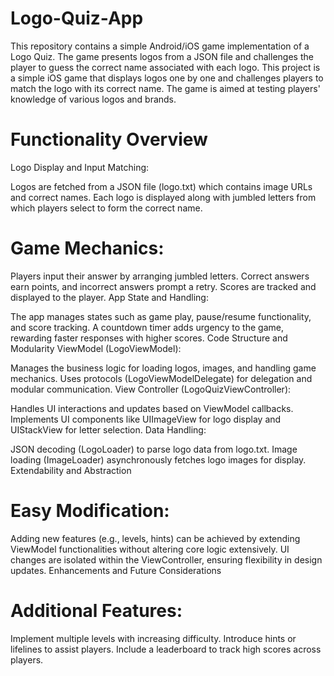 # Logo-Quiz-App
This repository contains a simple Android/iOS game implementation of a Logo Quiz. The game presents logos from a JSON file and challenges the player to guess the correct name associated with each logo.
This project is a simple iOS game that displays logos one by one and challenges players to match the logo with its correct name. The game is aimed at testing players' knowledge of various logos and brands.

# Functionality Overview
Logo Display and Input Matching:

Logos are fetched from a JSON file (logo.txt) which contains image URLs and correct names.
Each logo is displayed along with jumbled letters from which players select to form the correct name.
# Game Mechanics:

Players input their answer by arranging jumbled letters.
Correct answers earn points, and incorrect answers prompt a retry.
Scores are tracked and displayed to the player.
App State and Handling:

The app manages states such as game play, pause/resume functionality, and score tracking.
A countdown timer adds urgency to the game, rewarding faster responses with higher scores.
Code Structure and Modularity
ViewModel (LogoViewModel):

Manages the business logic for loading logos, images, and handling game mechanics.
Uses protocols (LogoViewModelDelegate) for delegation and modular communication.
View Controller (LogoQuizViewController):

Handles UI interactions and updates based on ViewModel callbacks.
Implements UI components like UIImageView for logo display and UIStackView for letter selection.
Data Handling:

JSON decoding (LogoLoader) to parse logo data from logo.txt.
Image loading (ImageLoader) asynchronously fetches logo images for display.
Extendability and Abstraction
# Easy Modification:
Adding new features (e.g., levels, hints) can be achieved by extending ViewModel functionalities without altering core logic extensively.
UI changes are isolated within the ViewController, ensuring flexibility in design updates.
Enhancements and Future Considerations
# Additional Features:
Implement multiple levels with increasing difficulty.
Introduce hints or lifelines to assist players.
Include a leaderboard to track high scores across players.
